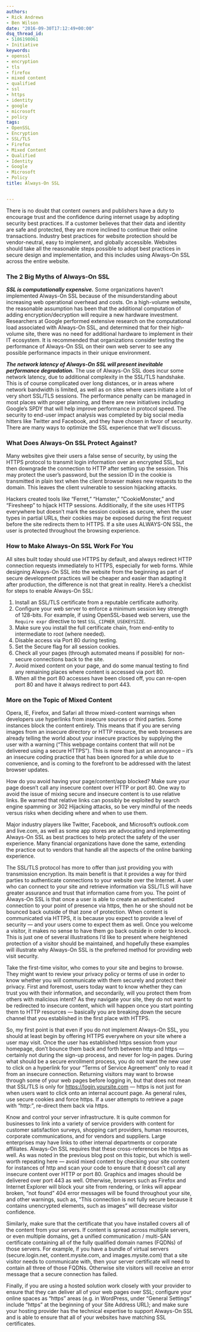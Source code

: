 ```yaml
---
authors:
- Rick Andrews
- Ben Wilson
date: "2016-09-30T17:12:49+00:00"
dsq_thread_id:
- 5186198061
- Initiative
keywords:
- openssl
- encryption
- tls
- firefox
- mixed content
- qualified
- ssl
- https
- identity
- google
- microsoft
- policy
tags:
- OpenSSL
- Encryption
- SSL/TLS
- Firefox
- Mixed Content
- Qualified
- Identity
- Google
- Microsoft
- Policy
title: Always-On SSL


---
```

There is no doubt that content owners and publishers have a duty to encourage trust and the confidence during internet usage by adopting security best practices. If a customer believes that their data and identity are safe and protected, they are more inclined to continue their online transactions. Industry best practices for website protection should be vendor-neutral, easy to implement, and globally accessible. Websites should take all the reasonable steps possible to adopt best practices in secure design and implementation, and this includes using Always-On SSL across the entire website.

### The 2 Big Myths of Always-On SSL

**_SSL is computationally expensive._** Some organizations haven’t implemented Always-On SSL because of the misunderstanding about increasing web operational overhead and costs. On a high-volume website, the reasonable assumption has been that the additional computation of adding encryption/decryption will require a new hardware investment. Researchers at Google performed extensive research on the computational load associated with Always-On SSL, and determined that for their high-volume site, there was no need for additional hardware to implement in their IT ecosystem. It is recommended that organizations consider testing the performance of Always-On SSL on their own web server to see any possible performance impacts in their unique environment.

**_The network latency of Always-On SSL will present inevitable performance degradation._** The use of Always-On SSL does incur some network latency, due to additional complexity in the SSL/TLS handshake. This is of course complicated over long distances, or in areas where network bandwidth is limited, as well as on sites where users initiate a lot of very short SSL/TLS sessions. The performance penalty can be managed in most places with proper planning, and there are new initiatives including Google’s SPDY that will help improve performance in protocol speed. The security to end-user impact analysis was completed by big social media hitters like Twitter and Facebook, and they have chosen in favor of security. There are many ways to optimize the SSL experience that we’ll discuss.

### What Does Always-On SSL Protect Against?

Many websites give their users a false sense of security, by using the HTTPS protocol to transmit login information over an encrypted SSL, but then downgrade the connection to HTTP after setting up the session. This may protect the user’s password, but the session ID in the cookie is transmitted in plain text when the client browser makes new requests to the domain. This leaves the client vulnerable to session hijacking attacks. 

Hackers created tools like “Ferret,” “Hamster,” “CookieMonster,” and “Firesheep” to hijack HTTP sessions. Additionally, if the site uses HTTPS everywhere but doesn’t mark the session cookies as secure, when the user types in partial URLs, their cookies may be exposed during the first request before the site redirects them to HTTPS. If a site uses ALWAYS-ON SSL, the user is protected throughout the browsing experience.

### How to Make Always-On SSL Work For You

All sites built today should use HTTPS by default, and always redirect HTTP connection requests immediately to HTTPS, especially for web forms. While designing Always-On SSL into the website from the beginning as part of secure development practices will be cheaper and easier than adapting it after production, the difference is not that great in reality. Here’s a checklist for steps to enable Always-On SSL: 

  1. Install an SSL/TLS certificate from a reputable certificate authority. 
  2. Configure your web server to enforce a minimum session key strength of 128-bits. For example, if using OpenSSL-based web servers, use the `Require expr` directive to test `SSL_CIPHER_USEKEYSIZE`.
  3. Make sure you install the full certificate chain, from end-entity to intermediate to root (where needed).
  4. Disable access via Port 80 during testing.
  5. Set the Secure flag for all session cookies.
  6. Check all your pages (through automated means if possible) for non-secure connections back to the site.
  7. Avoid mixed content on your page, and do some manual testing to find any remaining places where content is accessed via port 80.
  8. When all the port 80 accesses have been closed off, you can re-open port 80 and have it always redirect to port 443. 

### More on the Topic of Mixed Content

Opera, IE, Firefox, and Safari all throw mixed-content warnings when developers use hyperlinks from insecure sources or third parties. Some instances block the content entirely. This means that if you are serving images from an insecure directory or HTTP resource, the web browsers are already telling the world about your insecure practices by supplying the user with a warning (“This webpage contains content that will not be delivered using a secure HTTPS”). This is more than just an annoyance – it’s an insecure coding practice that has been ignored for a while due to convenience, and is coming to the forefront to be addressed with the latest browser updates. 

How do you avoid having your page/content/app blocked? Make sure your page doesn’t call any insecure content over HTTP or port 80. One way to avoid the issue of mixing secure and insecure content is to use relative links. Be warned that relative links can possibly be exploited by search engine spamming or 302 Hijacking attacks, so be very mindful of the needs versus risks when deciding where and when to use them.

Major industry players like Twitter, Facebook, and Microsoft’s outlook.com and live.com, as well as some app stores are advocating and implementing Always-On SSL as best practices to help protect the safety of the user experience. Many financial organizations have done the same, extending the practice out to vendors that handle all the aspects of the online banking experience. 

The SSL/TLS protocol has more to offer than just providing you with transmission encryption. Its main benefit is that it provides a way for third parties to authenticate connections to your website over the Internet. A user who can connect to your site and retrieve information via SSL/TLS will have greater assurance and trust that information came from you. The point of Always-On SSL is that once a user is able to create an authenticated connection to your point of presence via https, then he or she should not be bounced back outside of that zone of protection. When content is communicated via HTTPS, it is because you expect to provide a level of security — and your users come to expect them as well. Once you welcome a visitor, it makes no sense to have them go back outside in order to knock. This is just one of several illustrations I’d like to present where heightened protection of a visitor should be maintained, and hopefully these examples will illustrate why Always-On SSL is the preferred method for providing web visit security.

Take the first-time visitor, who comes to your site and begins to browse. They might want to review your privacy policy or terms of use in order to know whether you will communicate with them securely and protect their privacy. First and foremost, users today want to know whether they can trust you with their information, and secondarily, will you protect them from others with malicious intent? As they navigate your site, they do not want to be redirected to insecure content, which will happen once you start pointing them to HTTP resources — basically you are breaking down the secure channel that you established in the first place with HTTPS.

So, my first point is that even if you do not implement Always-On SSL, you should at least begin by offering HTTPS everywhere on your site where a user may visit. Once the user has established https session from your homepage, don’t bounce them back and forth between http and https — certainly not during the sign-up process, and never for log-in pages. During what should be a secure enrollment process, you do not want the new user to click on a hyperlink for your “Terms of Service Agreement” only to read it from an insecure connection. Returning visitors may want to browse through some of your web pages before logging in, but that does not mean that SSL/TLS is only for https://login.yoursite.com — https is not just for when users want to click onto an internal account page. As general rules, use secure cookies and force https. If a user attempts to retrieve a page with “http:”, re-direct them back via https.

Know and control your server infrastructure. It is quite common for businesses to link into a variety of service providers with content for customer satisfaction surveys, shopping cart providers, human resources, corporate communications, and for vendors and suppliers. Large enterprises may have links to other internal departments or corporate affiliates. Always-On SSL requires that these cross-references be https as well. As was noted in the previous blog post on this topic, but which is well-worth repeating here — avoid mixed content by checking your site content for instances of http and scan your code to ensure that it doesn’t call any insecure content over HTTP or port 80. Graphics and images should be delivered over port 443 as well. Otherwise, browsers such as Firefox and Internet Explorer will block your site from rendering, or links will appear broken, “not found” 404 error messages will be found throughout your site, and other warnings, such as, “This connection is not fully secure because it contains unencrypted elements, such as images” will decrease visitor confidence.

Similarly, make sure that the certificate that you have installed covers all of the content from your servers. If content is spread across multiple servers, or even multiple domains, get a unified communication / multi-SAN certificate containing all of the fully qualified domain names (FQDNs) of those servers. For example, if you have a bundle of virtual servers (secure.login.net, content.mysite.com, and images.mysite.com) that a site visitor needs to communicate with, then your server certificate will need to contain all three of those FQDNs. Otherwise site visitors will receive an error message that a secure connection has failed.

Finally, if you are using a hosted solution work closely with your provider to ensure that they can deliver all of your web pages over SSL; configure your online spaces as “https” areas (e.g. in WordPress, under “General Settings” include “https” at the beginning of your Site Address URL); and make sure your hosting provider has the technical expertise to support Always-On SSL and is able to ensure that all of your websites have matching SSL certificates.